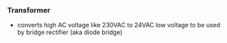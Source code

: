 
### Transformer
- converts high AC voltage like 230VAC to 24VAC low voltage to be used by bridge rectifier (aka diode bridge)